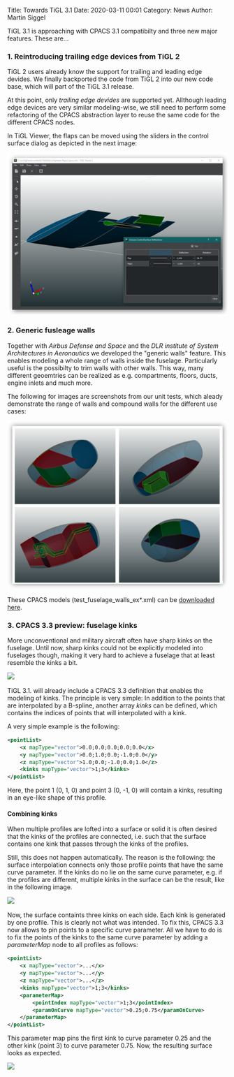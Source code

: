 Title: Towards TiGL 3.1
Date: 2020-03-11 00:01
Category: News
Author: Martin Siggel

TiGL 3.1 is approaching with CPACS 3.1 compatibilty and three new major features. These are...

### 1. Reintroducing trailing edge devices from TiGL 2 ###

TiGL 2 users already know the support for trailing and leading edge devides. We finally backported the code from TiGL 2 into our new code base, which will part of the TiGL 3.1 release.

At this point, only *trailing edge devides* are supported yet. Allthough leading edge devices are very similar modeling-wise, we still need to perform some refactoring of the CPACS abstraction layer to reuse the same code for the different CPACS nodes.

In TiGL Viewer, the flaps can be moved using the sliders in the control surface dialog as depicted in the next image:

<div class="row">
	<div class="feature-image">
		<a href="images/road-tigl-3.1/Flaps.png" class="boxer"><span class="item-title"><img src="images/road-tigl-3.1/Flaps.png"/></a>
	</div>
</div>

### 2. Generic fusleage walls ###

Together with *Airbus Defense and Space* and the *DLR institute of System Architectures in Aeronautics* we developed the "generic walls" feature. This enables modeling a whole range of walls inside the fuselage. Particularly useful is the possibilty to trim walls with other walls. This way, many different geoemtries can be realized as e.g. compartments, floors, ducts, engine inlets and much more.

The following for images are screenshots from our unit tests, which aleady demonstrate the range of walls and compound walls for the different use cases:

<div class="row">
	<div class="feature-image">
		<a href="images/road-tigl-3.1/Walls.png" class="boxer"><span class="item-title"><img src="images/road-tigl-3.1/Walls.png"/></a>
	</div>
</div>

These CPACS models (test_fuselage_walls_ex*.xml) can be [downloaded here](https://github.com/DLR-SC/tigl/tree/master/tests/unittests/TestData).


### 3. CPACS 3.3 preview: fuselage kinks ###

More unconventional and military aircraft often have sharp kinks on the fuselage. Until now, sharp kinks could not be explicitly modeled into fuselages though, making it very hard to achieve a fuselage that at least resemble the kinks a bit.

<div class="row">
	<div class="col-md-8">
		<div class="feature-image">
			<img src="images/road-tigl-3.1/fuselage-kinks.png"/>
		</div>
	</div>
</div>

TiGL 3.1. will already include a CPACS 3.3 definition that enables the modeling of kinks. The principle is very simple: In addition to the points that are interpolated by a B-spline, another array *kinks* can be defined, which contains the indices of points that will interpolated with a kink.

A very simple example is the following:

```xml
<pointList>
	<x mapType="vector">0.0;0.0;0.0;0.0;0.0</x>
	<y mapType="vector">0.0;1.0;0.0;-1.0;0.0</y>
	<z mapType="vector">1.0;0.0;-1.0;0.0;1.0</z>
	<kinks mapType="vector">1;3</kinks>
</pointList>
```

Here, the point 1 (0, 1, 0) and point 3 (0, -1, 0) will contain a kinks, resulting in an eye-like shape of this profile.

#### Combining kinks ####

When multiple profiles are lofted into a surface or solid it is often desired that the kinks of the profiles are connected, i.e. such that the surface contains one kink that passes through the kinks of the profiles.

Still, this does not happen automatically. The reason is the following: the surface interpolation connects only those profile points that have the same curve parameter. If the kinks do no lie on the same curve parameter, e.g. if the profiles are different, multiple kinks in the surface can be the result, like in the following image.

<div class="row">
	<div class="col-md-6">
		<div class="feature-image">
			<img src="images/road-tigl-3.1/Kinks1.png"/>
		</div>
	</div>
</div>

Now, the surface containts three kinks on each side. Each kink is generated by one profile. This is clearly not what was intended. To fix this, CPACS 3.3 now allows to pin points to a specific curve parameter. All we have to do is to fix the points of the kinks to the same curve parameter by adding a *parameterMap* node to all profiles as follows:

```xml
<pointList>
	<x mapType="vector">...</x>
	<y mapType="vector">...</y>
	<z mapType="vector">...</z>
	<kinks mapType="vector">1;3</kinks>
	<parameterMap>
		<pointIndex mapType="vector">1;3</pointIndex>
		<paramOnCurve mapType="vector">0.25;0.75</paramOnCurve>
	</parameterMap>
</pointList>
```

This parameter map pins the first kink to curve parameter 0.25 and the other kink (point 3) to curve parameter 0.75. Now, the resulting surface looks as expected.

<div class="row">
	<div class="col-md-6">
		<div class="feature-image">
			<img src="images/road-tigl-3.1/Kinks2.png"/>
		</div>
	</div>
</div>